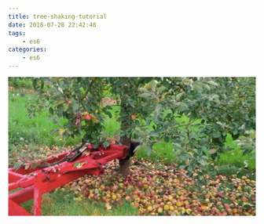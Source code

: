 ```yaml
---
title: tree-shaking-tutorial
date: 2018-07-28 22:42:48
tags:
    - es6
categories:
    - es6
---
```


![img1.gif](tree-shaking-tutorial/img1.gif)
